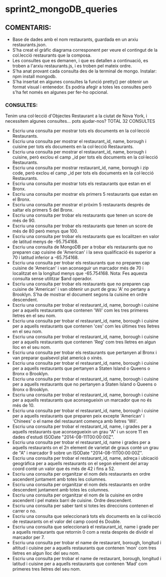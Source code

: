 # sprint2_mongoDB_queries

## COMENTARIS:
- Base de dades amb el nom restaurants, guardada en un arxiu restaurants.json.
- S'ha creat el gràfic diagrama corresponent per veure el contingut de la col.lecció restaurants que la composa.
- Les consultes que es demanen, i que es detallen a continuació, es troben a l'arxiu restaurants.js, i es troben pel mateix ordre.
- S'ha anat provant cada consulta des de la terminal de mongo. Instalar: npm install mongodb.
- S'ha insertat en algunes consultes la funció pretty() per obtenir un format visual i entenedor. Es podria afegir a totes les consultes però s'ha fet només en algunes per fer-ho opcional.

### CONSULTES:
Tenim una col·lecció d'Objectes Restaurant a la ciutat de Nova York, i necessitem algunes consultes... pots ajudar-nos? TOTAL 32 CONSULTES

- Escriu una consulta per mostrar tots els documents en la col·lecció Restaurants.
- Escriu una consulta per mostrar el restaurant_id, name, borough i cuisine per tots els documents en la col·lecció Restaurants.
- Escriu una consulta per mostrar el restaurant_id, name, borough i cuisine, però exclou el camp _id per tots els documents en la col·lecció Restaurants.
- Escriu una consulta per mostrar restaurant_id, name, borough i zip code, però exclou el camp _id per tots els documents en la col·lecció Restaurants.
- Escriu una consulta per mostrar tots els restaurants que estan en el Bronx.
- Escriu una consulta per mostrar els primers 5 restaurants que estan en el Bronx.
- Escriu una consulta per mostrar el pròxim 5 restaurants després de saltar els primers 5 del Bronx.
- Escriu una consulta per trobar els restaurants que tenen un score de més de 90.
- Escriu una consulta per trobar els restaurants que tenen un score de més de 80 però menys que 100.
- Escriu una consulta per trobar els restaurants que es localitzen en valor de latitud menys de -95.754168.
- Escriu una consulta de MongoDB per a trobar els restaurants que no preparen cap cuisine de 'American' i la seva qualificació és superior a 70 i latitud inferior a -65.754168.
- Escriu una consulta per trobar els restaurants que no preparen cap cuisine de 'American' i van aconseguir un marcador més de 70 i localitzat en la longitud menys que -65.754168. Nota: Fes aquesta consulta sense utilitzar $and operador.
- Escriu una consulta per trobar els restaurants que no preparen cap cuisine de 'American' i van obtenir un punt de grau 'A' no pertany a Brooklyn. S'ha de mostrar el document segons la cuisine en ordre descendent.
- Escriu una consulta per trobar el restaurant_id, name, borough i cuisine per a aquells restaurants que contenen 'Wil' com les tres primeres lletres en el seu nom.
- Escriu una consulta per trobar el restaurant_id, name, borough i cuisine per a aquells restaurants que contenen 'ces' com les últimes tres lletres en el seu nom.
- Escriu una consulta per trobar el restaurant_id, name, borough i cuisine per a aquells restaurants que contenen 'Reg' com tres lletres en algun lloc en el seu nom.
- Escriu una consulta per trobar els restaurants que pertanyen al Bronx i van preparar qualsevol plat americà o xinès.
- Escriu una consulta per trobar el restaurant_id, name, borough i cuisine per a aquells restaurants que pertanyen a Staten Island o Queens o Bronx o Brooklyn.
- Escriu una consulta per trobar el restaurant_id, name, borough i cuisine per a aquells restaurants que no pertanyen a Staten Island o Queens o Bronx o Brooklyn.
- Escriu una consulta per trobar el restaurant_id, name, borough i cuisine per a aquells restaurants que aconsegueixin un marcador que no és més de 10.
- Escriu una consulta per trobar el restaurant_id, name, borough i cuisine per a aquells restaurants que preparen peix excepte 'American' i 'Chinees' o el name del restaurant comença amb lletres 'Wil'.
- Escriu una consulta per trobar el restaurant_id, name, i grades per a aquells restaurants que aconsegueixin un grau "A" i un score 11 en dades d'estudi ISODate "2014-08-11T00:00:00Z".
- Escriu una consulta per trobar el restaurant_id, name i grades per a aquells restaurants on el 2n element de varietat de graus conté un grau de "A" i marcador 9 sobre un ISODate "2014-08-11T00:00:00Z".
- Escriu una consulta per trobar el restaurant_id, name, adreça i ubicació geogràfica per a aquells restaurants on el segon element del array coord conté un valor que és més de 42 i fins a 52.
- Escriu una consulta per organitzar el nom dels restaurants en ordre ascendent juntament amb totes les columnes.
- Escriu una consulta per organitzar el nom dels restaurants en ordre descendent juntament amb totes les columnes.
- Escriu una consulta per organitzar el nom de la cuisine en ordre ascendent i pel mateix barri de cuisine. Ordre descendent.
- Escriu una consulta per saber tant si totes les direccions contenen el carrer o no.
- Escriu una consulta que seleccionarà tots els documents en la col·lecció de restaurants on el valor del camp coord és Double.
- Escriu una consulta que seleccionarà el restaurant_id, name i grade per a aquells restaurants que retornin 0 com a resta després de dividir el marcador per 7.
- Escriu una consulta per trobar el name de restaurant, borough, longitud i altitud i cuisine per a aquells restaurants que contenen 'mon' com tres lletres en algun lloc del seu nom.
- Escriu una consulta per trobar el name de restaurant, borough, longitud i latitud i cuisine per a aquells restaurants que contenen 'Mad' com primeres tres lletres del seu nom.
